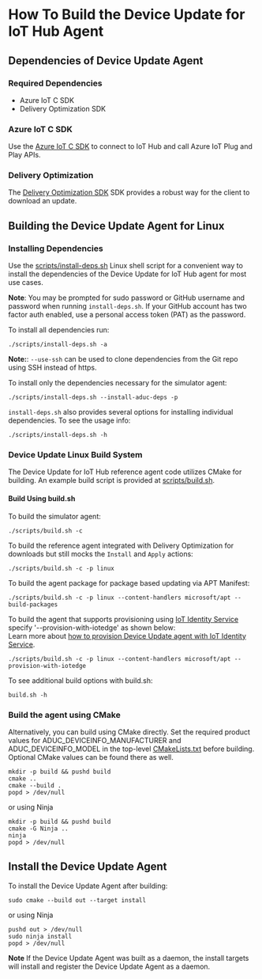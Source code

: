 # How To Build the Device Update for IoT Hub Agent

## Dependencies of Device Update Agent

### Required Dependencies

* Azure IoT C SDK
* Delivery Optimization SDK

### Azure IoT C SDK

Use the [Azure IoT C
SDK](https://github.com/Azure/azure-iot-sdk-c)
to connect to IoT Hub and call Azure IoT Plug and Play APIs.

### Delivery Optimization

The [Delivery Optimization
SDK](https://github.com/microsoft/do-client)
SDK provides a robust way for the client to download an update.

## Building the Device Update Agent for Linux

### Installing Dependencies

Use the [scripts/install-deps.sh](../../scripts/install-deps.sh) Linux shell
script for a convenient way to install the dependencies of the Device Update for IoT Hub agent for most use cases.

**Note**: You may be prompted for sudo password or GitHub username and password
when running `install-deps.sh`. If your GitHub account has two factor auth
enabled, use a personal access token (PAT) as the password.

To install all dependencies run:

```shell
./scripts/install-deps.sh -a
```

**Note:**: `--use-ssh` can be used to clone dependencies from the Git repo using SSH instead of https.

To install only the dependencies necessary for the simulator agent:

```shell
./scripts/install-deps.sh --install-aduc-deps -p
```

`install-deps.sh` also provides several options for installing individual
dependencies.  To see the usage info:

```shell
./scripts/install-deps.sh -h
```

### Device Update Linux Build System

The Device Update for IoT Hub reference agent code utilizes CMake for building. An example build script is provided at [scripts/build.sh](../../scripts/build.sh).

#### Build Using build.sh

To build the simulator agent:

```shell
./scripts/build.sh -c
```

To build the reference agent integrated with Delivery Optimization for
downloads but still mocks the `Install` and `Apply` actions:

```shell
./scripts/build.sh -c -p linux
```

To build the agent package for package based updating via APT
Manifest:

```shell
./scripts/build.sh -c -p linux --content-handlers microsoft/apt --build-packages
```
To build the agent that supports provisioning using [IoT Identity Service](https://github.com/Azure/iot-identity-service/blob/main/docs/packaging.md#installing-and-configuring-the-package) specify '--provision-with-iotedge' as shown below:  
Learn more about [how to provision Device Update agent with IoT Identity Service](https://docs.microsoft.com/azure/iot-hub-device-update/device-update-agent-provisioning#how-to-provision-the-device-update-agent-as-a-module-identity). 

```shell
./scripts/build.sh -c -p linux --content-handlers microsoft/apt --provision-with-iotedge
```

To see additional build options with build.sh:

```shell
build.sh -h
```

### Build the agent using CMake

Alternatively, you can build using CMake directly. Set the required product values
for ADUC_DEVICEINFO_MANUFACTURER and ADUC_DEVICEINFO_MODEL in the top-level
[CMakeLists.txt](../../CMakeLists.txt) before building.  Optional CMake values can be found there as well.

```shell
mkdir -p build && pushd build
cmake ..
cmake --build .
popd > /dev/null
```

or using Ninja

```shell
mkdir -p build && pushd build
cmake -G Ninja ..
ninja
popd > /dev/null
```

## Install the Device Update Agent

To install the Device Update Agent after building:

```shell
sudo cmake --build out --target install
```

or using Ninja

```shell
pushd out > /dev/null
sudo ninja install
popd > /dev/null
```

**Note** If the Device Update Agent was built as a daemon, the install targets will install and register the Device Update Agent as a daemon.
